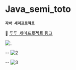 # Java_semi_toto

**`자바 세미프로젝트`**


🔎 [투투_세미프로젝트 링크](https://www.notion.so/solveloper/Tour-Together-a0e77be0a1244959a9450dfb9bb1584e)


![_](https://user-images.githubusercontent.com/60641833/142145649-ce1fac51-f834-4c12-af76-aacf8be618ab.jpg)

--
![2](https://user-images.githubusercontent.com/60641833/142146649-1213cd70-2ef9-491e-a243-4c36dbc56c69.png)

--
![3](https://user-images.githubusercontent.com/60641833/142146652-f1d4a7eb-95ad-4ceb-a1af-1451f9025e72.png)

